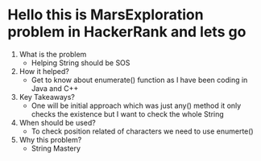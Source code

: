 # Hello this is MarsExploration problem in HackerRank and lets go
1. What is the problem
    - Helping String should be SOS
2. How it helped?
    - Get to know about enumerate() function as I have been coding in Java and C++
3. Key Takeaways?
    - One will be initial approach which was just any() method it only checks the existence but I want to check the whole String
4. When should be used?
    - To check position related of characters we need to use enumerte()
5. Why this problem?
    - String Mastery
